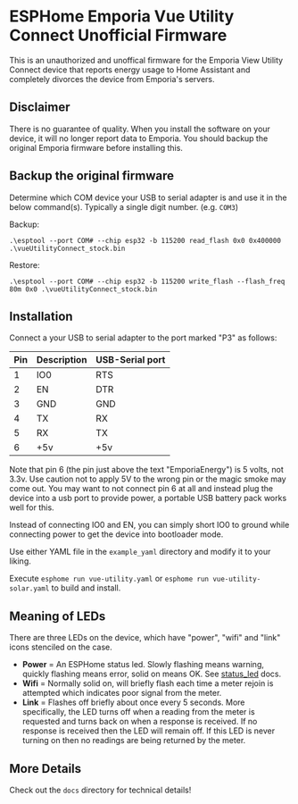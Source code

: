# ESPHome Emporia Vue Utility Connect Unofficial Firmware

This is an unauthorized and unoffical firmware for the Emporia View Utility Connect device that reports energy usage to Home Assistant and completely divorces the device from Emporia's servers.

## Disclaimer

There is no guarantee of quality.   When you install the software on your device, it will no longer report data to Emporia.  You should backup the original Emporia firmware before installing this.

## Backup the original firmware

Determine which COM device your USB to serial adapter is and use it in the below command(s). Typically a single digit number. (e.g. `COM3`)

Backup:

`.\esptool --port COM# --chip esp32 -b 115200 read_flash 0x0 0x400000 .\vueUtilityConnect_stock.bin`

Restore:

`.\esptool --port COM# --chip esp32 -b 115200 write_flash --flash_freq 80m 0x0 .\vueUtilityConnect_stock.bin`

## Installation

Connect a your USB to serial adapter to the port marked "P3" as follows:

| Pin | Description | USB-Serial port |
| --- |  ---------  | --------------- |
|  1  |        IO0  |             RTS |
|  2  |         EN  |             DTR |
|  3  |        GND  |             GND |
|  4  |         TX  |              RX |
|  5  |         RX  |              TX |
|  6  |        +5v  |             +5v |

Note that pin 6 (the pin just above the text "EmporiaEnergy") is 5 volts, not 3.3v.  Use caution not to apply 5V to the wrong pin or
the magic smoke may come out.  You may want to not connect pin 6 at all and instead plug the device into a usb port to provide power,
a portable USB battery pack works well for this.

Instead of connecting IO0 and EN, you can simply short IO0 to ground while connecting power to get the device into bootloader mode.

Use either YAML file in the `example_yaml` directory and modify it to your liking.

Execute `esphome run vue-utility.yaml` or `esphome run vue-utility-solar.yaml` to build and install.

## Meaning of LEDs

There are three LEDs on the device, which have "power", "wifi" and "link" icons stenciled on the case.
* **Power** = An ESPHome status led.  Slowly flashing means warning, quickly flashing means error, solid on means OK.  See [status_led](https://esphome.io/components/status_led.html) docs.
* **Wifi** = Normally solid on, will briefly flash each time a meter rejoin is attempted which indicates poor signal from the meter.
* **Link** = Flashes off briefly about once every 5 seconds.  More specifically, the LED turns off when a reading from the meter is requested and turns back on when a response is received.  If no response is received then the LED will remain off.  If this LED is never turning on then no readings are being returned by the meter.

## More Details

Check out the `docs` directory for technical details!
